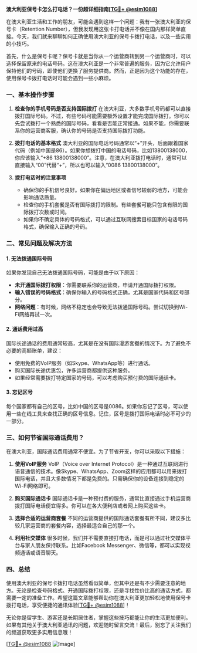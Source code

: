 **澳大利亚保号卡怎么打电话？一份超详细指南[[TG💪+ @esim1088](https://t.me/s/esim1088)]**

在澳大利亚生活和工作的朋友，可能会遇到这样一个问题：我有一张澳大利亚的保号卡（Retention Number），但我发现用这张卡打电话并不像在国内那样简单直接。今天，我们就来聊聊如何正确使用澳大利亚的保号卡拨打电话，以及一些实用的小技巧。

首先，什么是保号卡呢？保号卡就是当你从一个运营商转到另一个运营商时，可以选择保留原来的电话号码。这在澳大利亚是一个非常普遍的服务，因为它允许用户保持他们的号码，即使他们更换了服务提供商。然而，正是因为这个功能的存在，使用保号卡拨打电话时可能会遇到一些小麻烦。

### 一、基本操作步骤

1. **检查你的手机号码是否支持国际拨打**
   在澳大利亚，大多数手机号码都可以直接拨打国际号码。不过，有些号码可能需要额外设置才能完成国际拨打。你可以先尝试拨打一个熟悉的国际号码，看看是否能正常接通。如果不能，你需要联系你的运营商客服，确认你的号码是否支持国际拨打功能。

2. **拨打电话的基本格式**
   澳大利亚的国际电话号码通常以“+”开头，后面跟着国家代码（例如中国是86）。如果你想拨打中国的电话号码，比如13800138000，你应该输入“+86 13800138000”。注意，在澳大利亚拨打电话时，通常可以直接输入“00”代替“+”，所以也可以输入“0086 13800138000”。

3. **拨打电话时的注意事项**
   - 确保你的手机信号良好。如果你在偏远地区或者信号较弱的地方，可能会影响通话质量。
   - 检查你的手机套餐是否有国际拨打的限制。有些套餐可能只包含有限的国际拨打次数或时间。
   - 如果你不确定具体的号码格式，可以通过互联网搜索目标国家的电话号码格式，确保输入正确的号码。

### 二、常见问题及解决方法

#### 1. **无法拨通国际号码**
   如果你发现自己无法拨通国际号码，可能是由于以下原因：
   - **未开通国际拨打权限**：你需要联系你的运营商，申请开通国际拨打权限。
   - **输入错误的号码格式**：确保你输入的号码格式正确，尤其是国家代码和区号部分。
   - **网络问题**：有时候，网络不稳定也会导致无法拨通国际号码。尝试切换到Wi-Fi网络再试一次。

#### 2. **通话费用过高**
   国际长途通话的费用通常较高，尤其是在没有国际漫游套餐的情况下。为了避免不必要的高额账单，建议：
   - 使用免费的VoIP服务（如Skype、WhatsApp等）进行通话。
   - 购买国际长途优惠包，许多运营商都提供这种服务。
   - 如果经常需要拨打特定国家的号码，可以考虑购买预付费的国际通话卡。

#### 3. **忘记区号**
   每个国家都有自己的区号，比如中国的区号是0086。如果你忘记了区号，可以使用一些在线工具来查找正确的区号信息。记住，区号是拨打国际电话时必不可少的一部分。

### 三、如何节省国际通话费用？

在澳大利亚，国际通话费用通常不便宜。为了节省开支，你可以采取以下措施：

1. **使用VoIP服务**
   VoIP（Voice over Internet Protocol）是一种通过互联网进行语音通信的技术。像Skype、WhatsApp、Zoom这样的应用都可以用来拨打国际电话，并且大多数情况下都是免费的。只需确保你的设备连接到稳定的Wi-Fi网络即可。

2. **购买国际通话卡**
   国际通话卡是一种预付费的服务，通常比直接通过手机运营商拨打国际电话便宜得多。你可以在各大便利店或者网上购买这些卡。

3. **选择合适的运营商套餐**
   不同的运营商提供的国际通话套餐有所不同，建议多比较几家运营商的套餐内容，选择最适合自己的那一个。

4. **利用社交媒体**
   很多时候，我们并不需要直接打电话，而是可以通过社交媒体平台与家人朋友保持联系。比如Facebook Messenger、微信等，都可以实现视频通话或语音聊天。

### 四、总结

使用澳大利亚的保号卡拨打电话虽然看似简单，但其中还是有不少需要注意的地方。无论是检查号码格式、开通国际拨打权限，还是寻找性价比高的通话方式，都需要一定的准备工作。希望这篇文章能够帮助你在澳大利亚更加轻松地使用保号卡拨打电话，享受便捷的通讯体验[[TG💪+ @esim1088](https://t.me/s/esim1088)]！

无论你是留学生、游客还是长期居住者，掌握这些技巧都能让你的生活更加便利。如果有其他关于澳大利亚通讯的问题，欢迎随时留言交流！最后，别忘了关注我们的频道获取更多实用信息哦！

[[TG💪+ @esim1088](https://t.me/s/esim1088) ![Image](https://i.postimg.cc/4NQfJmqS/Snipaste-2025-05-13-00-14-12.png)]